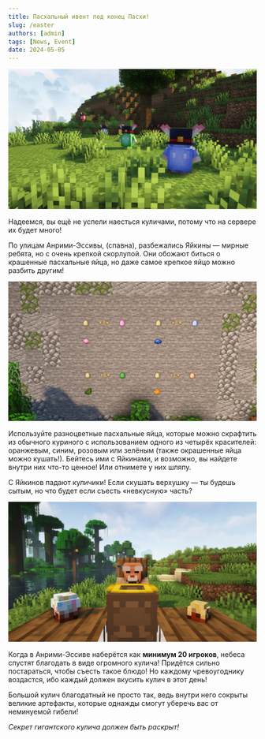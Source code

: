 ```yaml
---
title: Пасхальный ивент под конец Пасхи!
slug: /easter
authors: [admin]
tags: [News, Event]
date: 2024-05-05
---
```


![Яйкины с пасхального ивента](./img/easter-event.jpg)

Надеемся, вы ещё не успели наесться куличами, потому что на сервере их будет много!

По улицам Анрими-Эссивы, (спавна), разбежались Яйкины — мирные ребята, но с очень крепкой скорлупой. Они обожают биться о крашенные пасхальные яйца, но даже самое крепкое яйцо можно разбить другим! 

<!-- truncate -->

![Создание цветных яиц для пасхального ивента на HardShard](./img/sozdanie-cvetnih-yaic-na-pashalniy-ivent-hardshard.jpg)

Используйте разноцветные пасхальные яйца, которые можно скрафтить из обычного куриного с использованием одного из четырёх красителей: оранжевым, синим, розовым или зелёным (также окрашенные яйца можно кушать!). Бейтесь ими с Яйкинами, и возможно, вы найдете внутри них что-то ценное! Или отнимете у них шляпу.

С Яйкинов падают куличики! Если скушать верхушку — ты будешь сытым, но что будет если съесть «невкусную» часть?

![Gottor и Jesus](./img/gottor-i-jesus.jpg)

Когда в Анрими-Эссиве наберётся как **минимум 20 игроков**, небеса спустят благодать в виде огромного кулича! Придётся сильно постараться, чтобы съесть такое блюдо! Но каждому чревоугоднику воздастся, ибо каждый должен вкусить кулич в этот день!

Большой кулич благодатный не просто так, ведь внутри него сокрыты великие артефакты, которые однажды смогут уберечь вас от неминуемой гибели!

_Секрет гигантского кулича должен быть раскрыт!_
